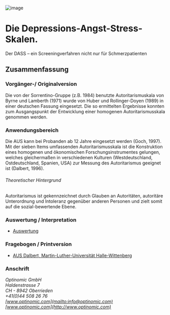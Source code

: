 
![image](http://www.ottiger.org/optinomic_logo/optinomic_logo_small.png)     

# Die Depressions-Angst-Stress-Skalen.

Der DASS – ein Screeningverfahren nicht nur für Schmerzpatienten

## Zusammenfassung
### Vorgänger-/ Originalversion
Die von der Sorrentino-Gruppe (z.B. 1984) benutzte Autoritarismuskala
von Byrne und Lamberth (1971) wurde von Huber und Rollinger-Doyen
(1989) in einer deutschen Fassung eingesetzt. Die so ermittelten Ergebnisse
konnten zum Ausgangspunkt der Entwicklung einer homogenen
Autoritarismusskala genommen werden.

### Anwendungsbereich
Die AUS kann bei Probanden ab 12 Jahre eingesetzt werden (Goch,
1997). Mit der sieben Items umfassenden Autoritarismusskala ist die
Konstruktion eines homogenen und ökonomischen Forschungsinstrumentes
gelungen, welches gleichermaßen in verschiedenen Kulturen
(Westdeutschland, Ostdeutschland, Spanien, USA) zur Messung des
Autoritarismus geeignet ist (Dalbert, 1996).

###### Theoretischer Hintergrund
Autoritarismus ist gekennzeichnet durch Glauben an Autoritäten, autoritäre
Unterordnung und Intoleranz gegenüber anderen Personen und
zielt somit auf die sozial-bewertende Ebene.




### Auswertung / Interpretation
- [Auswertung](http://www.zpid.de/pub/tests/pt_4521_Testbeschreibung_AUS.pdf)


### Fragebogen / Printversion
- [AUS Dalbert, Martin-Luther-Universität Halle-Wittenberg](http://wcms.itz.uni-halle.de/download.php?down=20429&elem=2495944)





### Anschrift
*Optinomic GmbH*   
*Haldenstrasse 7*     
*CH - 8942 Oberrieden*     
*+41(0)44 508 26 76*    
*[www.optinomic.com](mailto:info@optinomic.com)*   
*[www.optinomic.com](http://www.optinomic.com)*   

